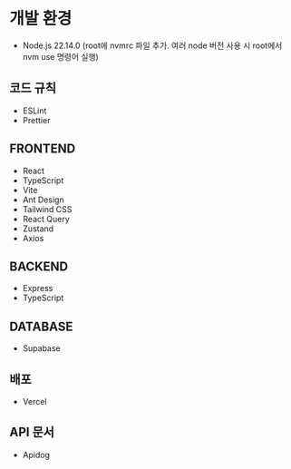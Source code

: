 # 개발 환경

-   Node.js 22.14.0 (root에 nvmrc 파일 추가. 여러 node 버전 사용 시 root에서 nvm use 명령어 실행)

## 코드 규칙

-   ESLint
-   Prettier

## FRONTEND

-   React
-   TypeScript
-   Vite
-   Ant Design
-   Tailwind CSS
-   React Query
-   Zustand
-   Axios

## BACKEND

-   Express
-   TypeScript

## DATABASE

-   Supabase

## 배포

-   Vercel

## API 문서

-   Apidog
